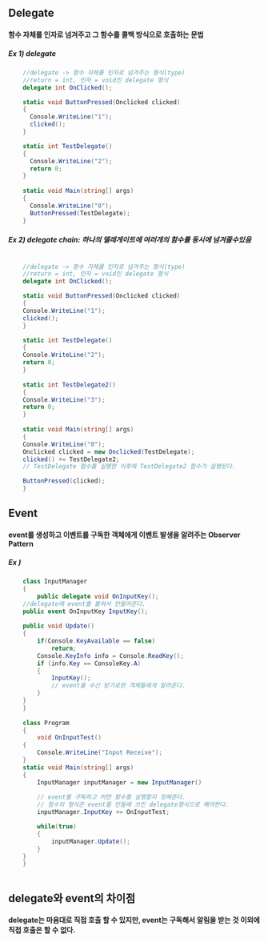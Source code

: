 <h2>Delegate</h2>  

<h4>함수 자체를 인자로 넘겨주고 그 함수를 콜백 방식으로 호출하는 문법</h4>


<h5>Ex 1) delegate</h5>
	
```cs
    //delegate -> 함수 자체를 인자로 넘겨주는 형식(type)
    //return = int, 인자 = void인 delegate 형식
    delegate int OnClicked();

    static void ButtonPressed(Onclicked clicked)
    {
      Console.WriteLine("1");
      clicked();
    }

    static int TestDelegate()
    {
      Console.WriteLine("2");
      return 0;
    }
    
    static void Main(string[] args)
    {
      Console.WriteLine("0");
      ButtonPressed(TestDelegate);
    }
```
  
  


<h5>Ex 2) delegate chain: 하나의 델레게이트에 여러개의 함수를 동시에 넘겨줄수있음</h5>
	
```cs

    //delegate -> 함수 자체를 인자로 넘겨주는 형식(type)
    //return = int, 인자 = void인 delegate 형식
    delegate int OnClicked();

    static void ButtonPressed(Onclicked clicked)
    {
	Console.WriteLine("1");
	clicked();
    }

    static int TestDelegate()
    {
	Console.WriteLine("2");
	return 0;
    }
    
    static int TestDelegate2()
    {
	Console.WriteLine("3");
	return 0;
    }
    
    static void Main(string[] args)
    {
	Console.WriteLine("0");
	Onclicked clicked = new Onclicked(TestDelegate);
	clicked() += TestDelegate2;
	// TestDelegate 함수를 실행한 이후에 TestDelegate2 함수가 실행된다.

	ButtonPressed(clicked);
    }
```

<h2>Event</h2>  

<h4>event를 생성하고 이벤트를 구독한 객체에게 이벤트 발생을 알려주는 Observer Pattern</h4>


<h5>Ex )</h5>
	
```cs
    class InputManager
    {
    	public delegate void OnInputKey();
	//delegate에 event를 붙혀서 만들어준다.
	public event OnInputKey InputKey();
	
	public void Update()
	{
		if(Console.KeyAvailable == false)
			return;
		Console.KeyInfo info = Console.ReadKey();
		if (info.Key == ConsoleKey.A)
		{
			InputKey();
			// event를 수신 받기로한 객체들에게 알려준다.
		}
	}
    }
    
    class Program
    {
    	void OnInputTest()
	{
		Console.WriteLine("Input Receive");
	}
	static void Main(string[] args)
	{
		InputManager inputManager = new InputManager()
		
		// event를 구독하고 어떤 함수를 실행할지 정해준다.
		// 함수의 형식은 event를 만들때 쓰인 delegate형식으로 해야한다.
		inputManager.InputKey += OnInputTest;

		while(true)
		{
			inputManager.Update();
		}
	}
    }
    
```
<h2>delegate와 event의 차이점</h2>  

<h4>delegate는 마음대로 직접 호출 할 수 있지만, 
event는 구독해서 알림을 받는 것 이외에 직접 호출은 할 수 없다.</h4>



